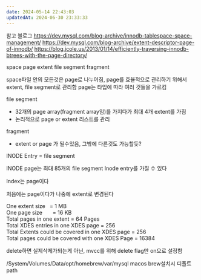 ```yaml
---
date: 2024-05-14 22:43:03
updatedAt: 2024-06-30 23:33:33
---
```

참고 블로그
https://dev.mysql.com/blog-archive/innodb-tablespace-space-management/
https://dev.mysql.com/blog-archive/extent-descriptor-page-of-innodb/
https://blog.jcole.us/2013/01/14/efficiently-traversing-innodb-btrees-with-the-page-directory/


space
page
extent
file segment
fragment


space파일 안의 모든것은 page로 나누어짐,
page를 효율적으로 관리하기 위해서 extent, file segment로 관리함
page는 타입에 따라 여러 것들을 가르킴

file segment
- 32개의 page array(fragment array임)를 가지다가 최대 4개 extent를 가짐
- 논리적으로 page or extent 리스트를 관리

fragment
- extent or page 가 될수있음, 그밖에 다른것도 가능할듯?

INODE Entry = file segment

INODE page는 최대 85개의 file segment Inode entry를 가질 수 있다

Index는 page이다

처음에는 page이다가 나중에 extent로 변경된다

One extent size   = 1 MB  
One page size       = 16 KB  
Total pages in one extent = 64 Pages  
Total XDES entries in one XDES page = 256  
Total Extents could be covered in one XDES page = 256  
Total pages could be covered with one XDES Page = 16384

delete하면 실제삭제가되는게 아닌, mvcc를 위해 delete flag만 on으로 설정함


/System/Volumes/Data/opt/homebrew/var/mysql
macos brew설치시 디폴트 path



